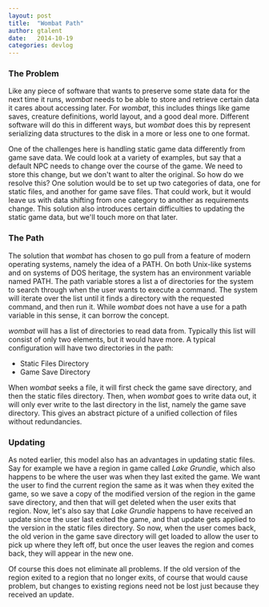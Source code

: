 ```yaml
---
layout: post
title:  "Wombat Path"
author: gtalent
date:   2014-10-19
categories: devlog
---
```


### The Problem
Like any piece of software that wants to preserve some state data for the next time it runs, *wombat* needs to be able to store and retrieve certain data it cares about accessing later. For *wombat*, this includes things like game saves, creature definitions, world layout, and a good deal more. Different software will do this in different ways, but *wombat* does this by represent serializing data structures to the disk in a more or less one to one format.

One of the challenges here is handling static game data differently from game save data. We could look at a variety of examples, but say that a default NPC needs to change over the course of the game. We need to store this change, but we don't want to alter the original. So how do we resolve this? One solution would be to set up two categories of data, one for static files, and another for game save files. That could work, but it would leave us with data shifting from one category to another as requirements change. This solution also introduces certain difficulties to updating the static game data, but we'll touch more on that later.

### The Path
The solution that *wombat* has chosen to go pull from a feature of modern operating systems, namely the idea of a PATH. On both Unix-like systems and on systems of DOS heritage, the system has an environment variable named PATH. The path variable stores a list a of directories for the system to search through when the user wants to execute a command. The system will iterate over the list until it finds a directory with the requested command, and then run it. While *wombat* does not have a use for a path variable in this sense, it can borrow the concept.

*wombat* will has a list of directories to read data from. Typically this list will consist of only two elements, but it would have more.
A typical configuration will have two directories in the path:

* Static Files Directory
* Game Save Directory

When *wombat* seeks a file, it will first check the game save directory, and then the static files directory. Then, when *wombat* goes to write data out, it will only ever write to the last directory in the list, namely the game save directory. This gives an abstract picture of a unified collection of files without redundancies.

### Updating
As noted earlier, this model also has an advantages in updating static files. Say for example we have a region in game called *Lake Grundie*, which also happens to be where the user was when they last exited the game. We want the user to find the current region the same as it was when they exited the game, so we save a copy of the modified version of the region in the game save directory, and then that will get deleted when the user exits that region. Now, let's also say that *Lake Grundie* happens to have received an update since the user last exited the game, and that update gets applied to the version in the static files directory. So now, when the user comes back, the old verion in the game save directory will get loaded to allow the user to pick up where they left off, but once the user leaves the region and comes back, they will appear in the new one.

Of course this does not eliminate all problems. If the old version of the region exited to a region that no longer exits, of course that would cause problem, but changes to existing regions need not be lost just because they received an update.
